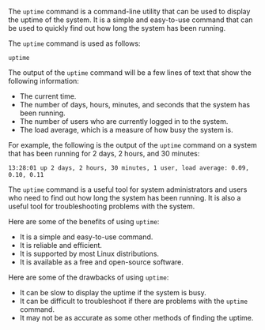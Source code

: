 The `uptime` command is a command-line utility that can be used to display the uptime of the system. It is a simple and easy-to-use command that can be used to quickly find out how long the system has been running.

The `uptime` command is used as follows:

```
uptime
```

The output of the `uptime` command will be a few lines of text that show the following information:

* The current time.
* The number of days, hours, minutes, and seconds that the system has been running.
* The number of users who are currently logged in to the system.
* The load average, which is a measure of how busy the system is.

For example, the following is the output of the `uptime` command on a system that has been running for 2 days, 2 hours, and 30 minutes:

```
13:28:01 up 2 days, 2 hours, 30 minutes, 1 user, load average: 0.09, 0.10, 0.11
```

The `uptime` command is a useful tool for system administrators and users who need to find out how long the system has been running. It is also a useful tool for troubleshooting problems with the system.

Here are some of the benefits of using `uptime`:

* It is a simple and easy-to-use command.
* It is reliable and efficient.
* It is supported by most Linux distributions.
* It is available as a free and open-source software.

Here are some of the drawbacks of using `uptime`:

* It can be slow to display the uptime if the system is busy.
* It can be difficult to troubleshoot if there are problems with the `uptime` command.
* It may not be as accurate as some other methods of finding the uptime.
